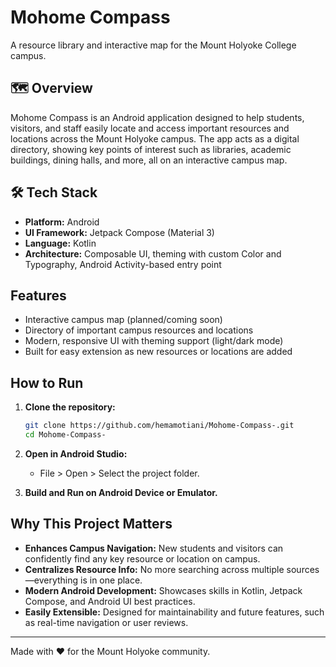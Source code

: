 # Mohome Compass

A resource library and interactive map for the Mount Holyoke College campus.

## 🗺️ Overview

Mohome Compass is an Android application designed to help students, visitors, and staff easily locate and access important resources and locations across the Mount Holyoke campus. The app acts as a digital directory, showing key points of interest such as libraries, academic buildings, dining halls, and more, all on an interactive campus map.

## 🛠️ Tech Stack

- **Platform:** Android
- **UI Framework:** Jetpack Compose (Material 3)
- **Language:** Kotlin
- **Architecture:** Composable UI, theming with custom Color and Typography, Android Activity-based entry point

## Features

- Interactive campus map (planned/coming soon)
- Directory of important campus resources and locations
- Modern, responsive UI with theming support (light/dark mode)
- Built for easy extension as new resources or locations are added

## How to Run

1. **Clone the repository:**
   ```bash
   git clone https://github.com/hemamotiani/Mohome-Compass-.git
   cd Mohome-Compass-
   ```

2. **Open in Android Studio:**  
   - File > Open > Select the project folder.

3. **Build and Run on Android Device or Emulator.**

## Why This Project Matters

- **Enhances Campus Navigation:** New students and visitors can confidently find any key resource or location on campus.
- **Centralizes Resource Info:** No more searching across multiple sources—everything is in one place.
- **Modern Android Development:** Showcases skills in Kotlin, Jetpack Compose, and Android UI best practices.
- **Easily Extensible:** Designed for maintainability and future features, such as real-time navigation or user reviews.

---

Made with ❤️ for the Mount Holyoke community.
